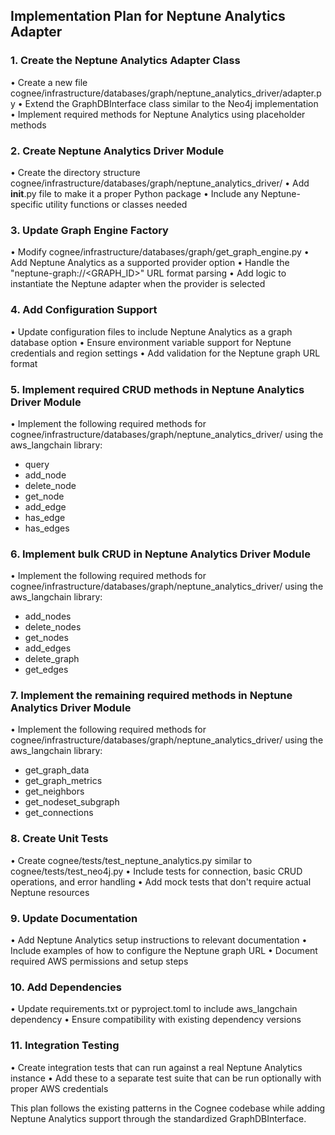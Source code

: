 ## Implementation Plan for Neptune Analytics Adapter

### 1. Create the Neptune Analytics Adapter Class
• Create a new file cognee/infrastructure/databases/graph/neptune_analytics_driver/adapter.py
• Extend the GraphDBInterface class similar to the Neo4j implementation
• Implement required methods for Neptune Analytics using placeholder methods

### 2. Create Neptune Analytics Driver Module
• Create the directory structure cognee/infrastructure/databases/graph/neptune_analytics_driver/
• Add __init__.py file to make it a proper Python package
• Include any Neptune-specific utility functions or classes needed

### 3. Update Graph Engine Factory
• Modify cognee/infrastructure/databases/graph/get_graph_engine.py
• Add Neptune Analytics as a supported provider option
• Handle the "neptune-graph://<GRAPH_ID>" URL format parsing
• Add logic to instantiate the Neptune adapter when the provider is selected

### 4. Add Configuration Support
• Update configuration files to include Neptune Analytics as a graph database option
• Ensure environment variable support for Neptune credentials and region settings
• Add validation for the Neptune graph URL format

### 5. Implement required CRUD methods in Neptune Analytics Driver Module
• Implement the following required methods for cognee/infrastructure/databases/graph/neptune_analytics_driver/ using the aws_langchain library:
- query
- add_node
- delete_node
- get_node
- add_edge
- has_edge
- has_edges

### 6. Implement bulk CRUD in Neptune Analytics Driver Module
• Implement the following required methods for cognee/infrastructure/databases/graph/neptune_analytics_driver/ using the aws_langchain library:
- add_nodes
- delete_nodes
- get_nodes
- add_edges
- delete_graph
- get_edges

### 7. Implement the remaining required methods in Neptune Analytics Driver Module
• Implement the following required methods for cognee/infrastructure/databases/graph/neptune_analytics_driver/ using the aws_langchain library:
- get_graph_data
- get_graph_metrics
- get_neighbors
- get_nodeset_subgraph
- get_connections

### 8. Create Unit Tests
• Create cognee/tests/test_neptune_analytics.py similar to cognee/tests/test_neo4j.py
• Include tests for connection, basic CRUD operations, and error handling
• Add mock tests that don't require actual Neptune resources

### 9. Update Documentation
• Add Neptune Analytics setup instructions to relevant documentation
• Include examples of how to configure the Neptune graph URL
• Document required AWS permissions and setup steps

### 10. Add Dependencies
• Update requirements.txt or pyproject.toml to include aws_langchain dependency
• Ensure compatibility with existing dependency versions

### 11. Integration Testing
• Create integration tests that can run against a real Neptune Analytics instance
• Add these to a separate test suite that can be run optionally with proper AWS credentials

This plan follows the existing patterns in the Cognee codebase while adding Neptune Analytics support through the standardized GraphDBInterface.
